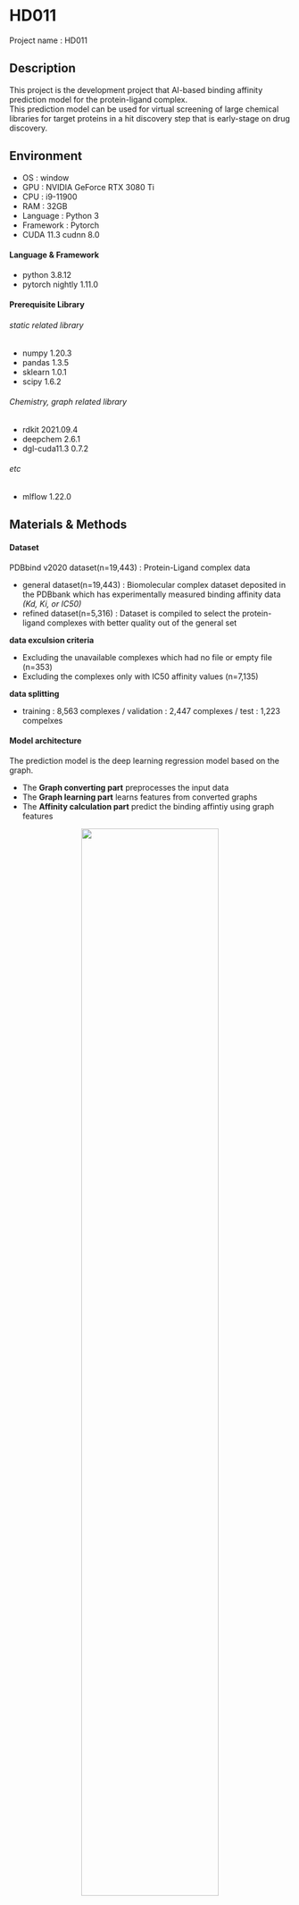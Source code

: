 # HD011
Project name : HD011  


## Description
This project is the development project that AI-based binding affinity prediction model for the protein-ligand complex.  
This prediction model can be used for virtual screening of large chemical libraries for target proteins in a hit discovery step that is early-stage on drug discovery.  


## Environment
- OS : window  
- GPU : NVIDIA GeForce RTX 3080 Ti  
- CPU : i9-11900  
- RAM : 32GB  
- Language : Python 3  
- Framework : Pytorch 
- CUDA 11.3 cudnn 8.0

#### Language & Framework
- python 3.8.12
- pytorch nightly 1.11.0

#### Prerequisite Library
  ###### static related library
  - numpy 1.20.3  
  - pandas 1.3.5  
  - sklearn 1.0.1  
  - scipy 1.6.2  
  ###### Chemistry, graph related library
  - rdkit 2021.09.4  
  - deepchem 2.6.1  
  - dgl-cuda11.3 0.7.2   
  ###### etc
  - mlflow 1.22.0  



## Materials & Methods
#### Dataset
PDBbind v2020 dataset(n=19,443) : Protein-Ligand complex data 
- general dataset(n=19,443) : Biomolecular complex dataset deposited in the PDBbank which has experimentally measured binding affinity data _(Kd, Ki, or IC50)_ 
- refined dataset(n=5,316) : Dataset is compiled to select the protein-ligand complexes with better quality out of the general set   

__data exculsion criteria__
- Excluding the unavailable complexes which had no file or empty file (n=353)
- Excluding the complexes only with IC50 affinity values (n=7,135)  

__data splitting__
- training : 8,563 complexes / validation : 2,447 complexes / test : 1,223 compelxes  


#### Model architecture 
The prediction model is the deep learning regression model based on the graph.  
- The __Graph converting part__ preprocesses the input data  
- The __Graph learning part__ learns features from converted graphs  
- The __Affinity calculation part__ predict the binding affintiy using graph features  

<p align="center"><img src="https://user-images.githubusercontent.com/86610517/178200612-add1ec53-60c5-45fb-a658-5eddd1f77221.png" height="70%" width="70%">
<br>
<em>Model architecture</em>
</p>  


#### Model input
Input data is the data including the structure information of the protein-ligand complex. The docking has to be preprocessed on each protein-ligand pair to obtain the binding pose of the complex. The input format must be PDB format in case of the protein data and SDF or MOL2 format in case of the ligand.  

#### 1. Graph converting part
단백질/리간드 데이터를 atom-level에서 graph로 각각 변환하는 작업을 진행합니다.  
단백질의 경우 알려진 pocket site를 활용하여 리간드를 구성하는 원자와의 거리가 5A 이하인 원자를 포함하는 잔기들만 단백질 그래프로 변환합니다.  
리간드 물질의 경우 구성하고 있는 모든 원자들을 그래프로 변환합니다.  
In the graph converting part, the proteins and ligands are converted to graphs, respectively. In the case of the ligands, all atoms are converted to graphs. On the other hand, in the case of the proteins, only the selected residues are converted to graphs with the known pocket site. The criteria of residue selection are whether the residues include the atoms with a near distance (5A) from the atoms of ligands. 

 

<p align="center">
<img src="https://user-images.githubusercontent.com/86610517/177702493-3b2d755f-cd2a-460e-b115-909845410949.png" height="55%" width="55%" alt><br>
<em>Steps for converting a molecule to the graph</em><br>
</p><br>  
  
   
<p align="center">
<img src="https://user-images.githubusercontent.com/86610517/177702430-dac69fbf-de7b-4b36-98ac-4f1e3238165b.png" height="55%" width="55%" alt><br>
<em>Steps for converting a protein to the graph</em><br>
</p>  



#### 2. Graph learning part  
단백질/리간드 그래프의 특징을 그래프 기반 레이어를 통해 학습하는 작업을 진행합니다.  
변환된 단백질/리간드 그래프는 선형 임베딩을 거쳐 각각 네트워크로 전달되어 학습됩니다.  
- 단백질 그래프는 Graph-convolution layer(GCN)로 구성된 네트워크를 통해 학습됩니다.  
- 리간드 그래프는 Graph-attention layer(GAT)로 구성된 네트워크를 통해 학습됩니다.  

In the graph learning part, the each feature set of proteins and ligands are learned by the graph based layers. The features of the protein graphs are learned from the GCN (graph convolutional network) and the features of the ligands are learned from the GAT (graph-attention network).  

#### 3. Affinity calculation part
단백질/리간드 특징으로 fully-connected 레이어를 통해 binding affinity를 예측하는 작업을 진행합니다.  
학습된 각각의 그래프 특징들은 벡터화되어 summation 후 fully-connected layer에 전달됩니다.  
마지막 layer의 output이 단백질-리간드 복합체의 binding aiffinity 값 입니다.  
In the affinity calculation part, the binding affinity value of the input complex is calculated by fully connected layer. The each of features of protein and ligand are transformed to vector, respectively and then vector summation is performed on each vector. The summation vector of each graph is passed to the fully connected layers and the binding affinity prediction is performed.


## Files
🗃 __DB__ : including codes to load dataset to database, to filter the available dataset and to preprocess dataset into input of model    

- 📁 libs 
   - db_utils.py : utilities for connecting to the database and basic CRUD functions for PostgreSQL
   - filtering_utils.py : utilities for filtering the data according to the exclusion criteria
   - preprocess_utils.py : utilities for converting the protein and ligand to the graph  
  
- 📁 query : query files  

- 📁 Reports : outputs of data preprocessing  

- convert_graphs.py : converting the dataset loaded on postgreSQL to graph using preprocess_utils.py  
- filter_available.py : filtering the pdbbind and coreset data using filtering_utils.py  
- load_coreset2pgSQL.py : loading the coreset data to postgreSQL using db_utils.py   
- ~~load_INDEXfile2pgSQL.py :loading the pdbbind data to postgreSQL using db_utils.py~~ (데이터 정보 오류/데이터센터에 문의한 상태)  
- ~~load_pdbbind2neo4j.py : loading the pdbbind data to neo4j using db_utils.py~~  
- load_pdbbind2pgSQL.py : loading the pdbbind data to postgreSQL using db_utils.py  
  
  
  
🗃 __MD__ : including codes to construct the model and to run experiments and the including all outputs about the experiments   

- 📁 libs  
    - earlystop.py : earlystop class for training the model  
    - io_utils.py : utilities for input of the model  
    - layers.py : layer class for configuring the model layer  
    - models.py : model class for configuering the model architecture  
    - utils.py : utilities for training    
  
- 📁 mlruns : experiment log files managed by using mlflow   
- 📁 runs : summary of training logs for visualizing the loss graphs by tensorboard  

- train.py : files for training  
- prediction.py : files for predicting   


## Results
- loss graphs  _(loss function : MSE loss)_
  
![Loss_Train](https://user-images.githubusercontent.com/86610517/178211702-88d56c6e-511d-497e-b4c3-45dd79591388.png) 
<br><em>Train loss graphs</em><br><br>
![Loss_Valid](https://user-images.githubusercontent.com/86610517/178211713-e63448c4-9e5a-4700-aacd-d3d7809eefa8.png)
<br><em>Valid loss graphs</em><br>


- Test results  
![image](https://user-images.githubusercontent.com/86610517/178212913-765a16f8-8f63-4eb1-b30c-3571d4a13ab0.png)
